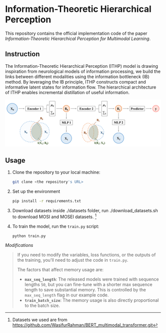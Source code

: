 # Information-Theoretic Hierarchical Perception

This repository contains the official implementation code of the paper _Information-Theoretic Hierarchical Perception for Multimodal Learning_.



## Instruction

The Information-Theoretic Hierarchical Perception (ITHP) model is drawing inspiration from neurological models of information processing, we build the links between different modalities using the information bottleneck (IB) method. By leveraging the IB principle, ITHP constructs compact and informative latent states for information flow. The hierarchical architecture of ITHP enables incremental distillation of useful information. 

![Model](./assets/Model.png)



## Usage

1. Clone the repository to your local machine:
    ```bash
    git clone <the repository's URL>
    ```

2. Set up the environment
    ```bash
    pip install -r requirements.txt
    ```

3. Download datasets inside ./datasets folder, run ./download_datasets.sh to download MOSI and MOSEI datasets. [^1]
   

4. To train the model, run the `train.py` script:
    ```bash
    python train.py
    ```


_Modifications_

>If you need to modify the variables, loss functions, or the outputs of the training, you'll need to adjust the code in `train.py`.
>
>The factors that affect memory usage are:
>- **`max_seq_length`**: The released models were trained with sequence lengths `50`, but you can fine-tune with a shorter max sequence length to save substantial memory. This is controlled by the `max_seq_length` flag in our example code.
>- **`train_batch_size`**: The memory usage is also directly proportional to the batch size.



[^1]: Datasets we used are from https://github.com/WasifurRahman/BERT_multimodal_transformer.git